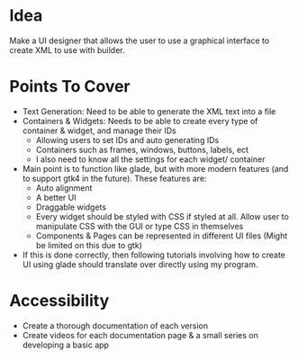 # Idea
Make a UI designer that allows the user to use a graphical interface to create XML to use with builder.
# Points To Cover
- Text Generation: Need to be able to generate the XML text into a file
- Containers & Widgets: Needs to be able to create every type of container & widget, and manage their IDs
	- Allowing users to set IDs and auto generating IDs
	- Containers such as frames, windows, buttons, labels, ect
	- I also need to know all the settings for each widget/ container
- Main point is to function like glade, but with more modern features (and to support gtk4 in the future). These features are:
	- Auto alignment
	- A better UI
	- Draggable widgets
	- Every widget should be styled with CSS if styled at all. Allow user to manipulate CSS with the GUI or type CSS in themselves
	- Components & Pages can be represented in different UI files (Might be limited on this due to gtk)
- If this is done correctly, then following tutorials involving how to create UI using glade should translate over directly using my program.
# Accessibility
- Create a thorough documentation of each version
- Create videos for each documentation page & a small series on developing a basic app